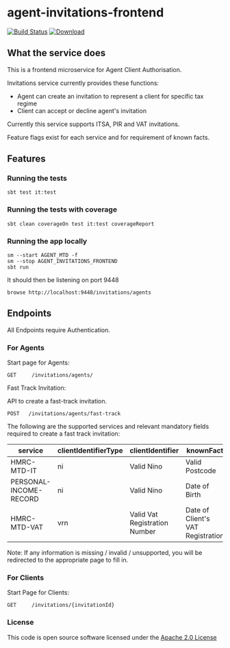 # agent-invitations-frontend


[![Build Status](https://travis-ci.org/hmrc/agent-invitations-frontend.svg)](https://travis-ci.org/hmrc/agent-invitations-frontend) [ ![Download](https://api.bintray.com/packages/hmrc/releases/agent-invitations-frontend/images/download.svg) ](https://bintray.com/hmrc/releases/agent-invitations-frontend/_latestVersion)

## What the service does
This is a frontend microservice for Agent Client Authorisation.

Invitations service currently provides these functions:
 - Agent can create an invitation to represent a client for specific tax regime
 - Client can accept or decline agent's invitation

Currently this service supports ITSA, PIR and VAT invitations.

Feature flags exist for each service and for requirement of known facts.

## Features

### Running the tests

    sbt test it:test

### Running the tests with coverage

    sbt clean coverageOn test it:test coverageReport

### Running the app locally

    sm --start AGENT_MTD -f
    sm --stop AGENT_INVITATIONS_FRONTEND
    sbt run

It should then be listening on port 9448

    browse http://localhost:9448/invitations/agents

## Endpoints
All Endpoints require Authentication.

### For Agents

Start page for Agents:

    GET   	/invitations/agents/

Fast Track Invitation:

API to create a fast-track invitation.

```
POST   /invitations/agents/fast-track
```

The following are the supported services and relevant mandatory fields required to create a fast track invitation:

|service|clientIdentifierType|clientIdentifier|knownFact|
|--------|---------|-------|-------|
|HMRC-MTD-IT|ni|Valid Nino|Valid Postcode|
|PERSONAL-INCOME-RECORD|ni|Valid Nino|Date of Birth|
|HMRC-MTD-VAT|vrn|Valid Vat Registration Number|Date of Client's VAT Registration|

Note: If any information is missing / invalid / unsupported, you will be redirected to the appropriate page to fill in.

### For Clients

Start Page for Clients:

    GET     /invitations/{invitationId}

### License 

This code is open source software licensed under the [Apache 2.0 License]("http://www.apache.org/licenses/LICENSE-2.0.html")

